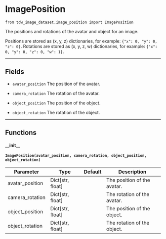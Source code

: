 # ImagePosition

`from tdw_image_dataset.image_position import ImagePosition`

The positions and rotations of the avatar and object for an image.

Positions are stored as (x, y, z) dictionaries, for example: `{"x": 0, "y": 0, "z": 0}`.
Rotations are stored as (x, y, z, w) dictionaries, for example: `{"x": 0, "y": 0, "z": 0, "w": 1}`.

***

## Fields

- `avatar_position` The position of the avatar.

- `camera_rotation` The rotation of the avatar.

- `object_position` The position of the object.

- `object_rotation` The rotation of the object.

***

## Functions

#### \_\_init\_\_

**`ImagePosition(avatar_position, camera_rotation, object_position, object_rotation)`**

| Parameter | Type | Default | Description |
| --- | --- | --- | --- |
| avatar_position |  Dict[str, float] |  | The position of the avatar. |
| camera_rotation |  Dict[str, float] |  | The rotation of the avatar. |
| object_position |  Dict[str, float] |  | The position of the object. |
| object_rotation |  Dict[str, float] |  | The rotation of the object. |

